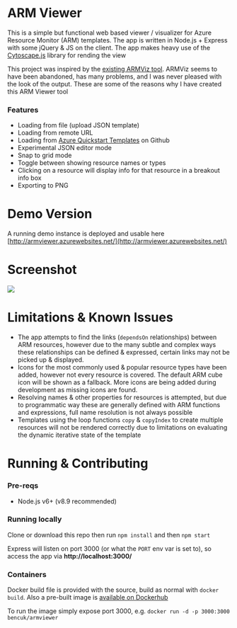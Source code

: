 # ARM Viewer
This is a simple but functional web based viewer / visualizer for Azure Resource Monitor (ARM) templates. The app is written in Node.js + Express with some jQuery & JS on the client. The app makes heavy use of the [Cytoscape.js](http://js.cytoscape.org/) library for rending the view 

This project was inspired by the [existing ARMViz tool](https://github.com/armviz/armviz.io). ARMViz seems to have been abandoned, has many problems, and I was never pleased with the look of the output. These are some of the reasons why I have created this ARM Viewer tool

### Features
- Loading from file (upload JSON template)
- Loading from remote URL
- Loading from [Azure Quickstart Templates](https://github.com/Azure/azure-quickstart-templates) on Github
- Experimental JSON editor mode
- Snap to grid mode
- Toggle between showing resource names or types
- Clicking on a resource will display info for that resource in a breakout info box
- Exporting to PNG

# Demo Version
A running demo instance is deployed and usable here [http://armviewer.azurewebsites.net/](http://armviewer.azurewebsites.net/)

# Screenshot
![](https://user-images.githubusercontent.com/14982936/34038579-c31afdfc-e184-11e7-829b-365e5d62a389.png)

# Limitations & Known Issues 
- The app attempts to find the links (`dependsOn` relationships) between ARM resources, however due to the many subtle and complex ways these relationships can be defined & expressed, certain links may not be picked up & displayed.
- Icons for the most commonly used & popular resource types have been added, however not every resource is covered. The default ARM cube icon will be shown as a fallback. More icons are being added during development as missing icons are found. 
- Resolving names & other properties for resources is attempted, but due to programmatic way these are generally defined with ARM functions and expressions, full name resolution is not always possible
- Templates using the loop functions `copy` & `copyIndex` to create multiple resources will not be rendered correctly due to limitations on evaluating the dynamic iterative state of the template     

# Running & Contributing
### Pre-reqs
- Node.js v6+ (v8.9 recommended)

### Running locally
Clone or download this repo then run `npm install` and then `npm start`

Express will listen on port 3000 (or what the `PORT` env var is set to), so access the app via **http://localhost:3000/**

### Containers 
Docker build file is provided with the source, build as normal with `docker build`. Also a pre-built image is [available on Dockerhub](https://hub.docker.com/r/bencuk/armviewer/)

To run the image simply expose port 3000, e.g. `docker run -d -p 3000:3000 bencuk/armviewer`